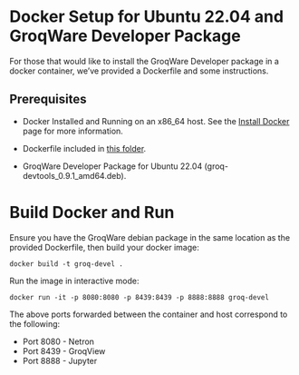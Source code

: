 # Docker Setup for Ubuntu 22.04 and GroqWare Developer Package

For those that would like to install the GroqWare Developer package in a docker container, we’ve provided a Dockerfile and some instructions.

## Prerequisites

* Docker Installed and Running on an x86_64 host. See the [Install Docker](https://docs.docker.com/engine/install/) page for more information.

* Dockerfile included in [this folder](../docker/).

* GroqWare Developer Package for Ubuntu 22.04 (groq-devtools_0.9.1_amd64.deb).

# Build Docker and Run

Ensure you have the GroqWare debian package in the same location as the provided Dockerfile, then build your docker image:

`docker build -t groq-devel .`

Run the image in interactive mode:

`docker run -it -p 8080:8080 -p 8439:8439 -p 8888:8888 groq-devel`

The above ports forwarded between the container and host correspond to the following:
* Port 8080 - Netron
* Port 8439 - GroqView
* Port 8888 - Jupyter
